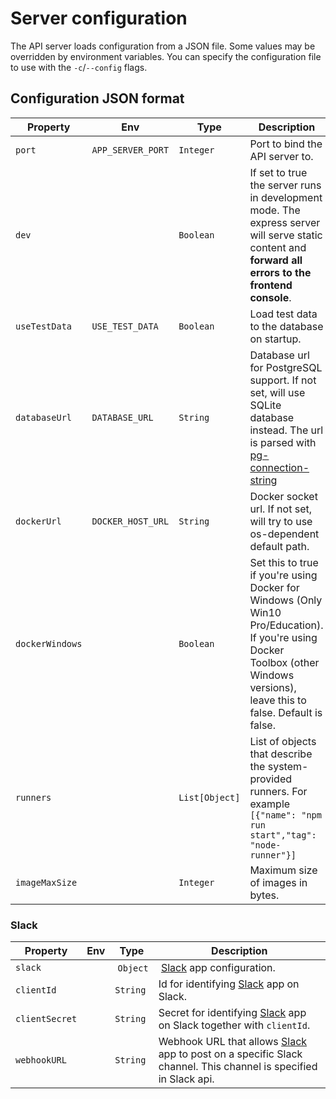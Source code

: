 
# Server configuration

The API server loads configuration from a JSON file. Some values may be overridden by
environment variables. You can specify the configuration file to use with the `-c`/`--config` flags.

## Configuration JSON format

| Property | Env | Type | Description |
| --- | --- | --- | --- |
| `port` | `APP_SERVER_PORT` | `Integer` | Port to bind the API server to. |
| `dev` | | `Boolean` | If set to true the server runs in development mode. The express server will serve static content and **forward all errors to the frontend console**. |
| `useTestData` | `USE_TEST_DATA` | `Boolean` | Load test data to the database on startup. |
| `databaseUrl` | `DATABASE_URL` | `String` | Database url for PostgreSQL support. If not set, will use SQLite database instead. The url is parsed with [pg-connection-string](https://www.npmjs.com/package/pg-connection-string) |
| `dockerUrl` | `DOCKER_HOST_URL` | `String` | Docker socket url. If not set, will try to use os-dependent default path. |
| `dockerWindows` | | `Boolean` | Set this to true if you're using Docker for Windows (Only Win10 Pro/Education). If you're using Docker Toolbox (other Windows versions), leave this to false. Default is false. |
| `runners` | | `List[Object]` | List of objects that describe the system-provided runners. For example `[{"name": "npm run start","tag": "node-runner"}]` |
| `imageMaxSize` | | `Integer` | Maximum size of images in bytes. |
### Slack

| Property | Env | Type | Description |
| --- | --- | --- | --- |
| `slack` | | `Object` | [Slack](#markdown-header-slack) app configuration. |
| `clientId` | | `String` | Id for identifying [Slack](#markdown-header-slack) app on Slack. |
| `clientSecret` | | `String` | Secret for identifying [Slack](#markdown-header-slack) app on Slack together with `clientId`. |
| `webhookURL` | | `String` | Webhook URL that allows [Slack](#markdown-header-slack) app to post on a specific Slack channel. This channel is specified in Slack api. |
